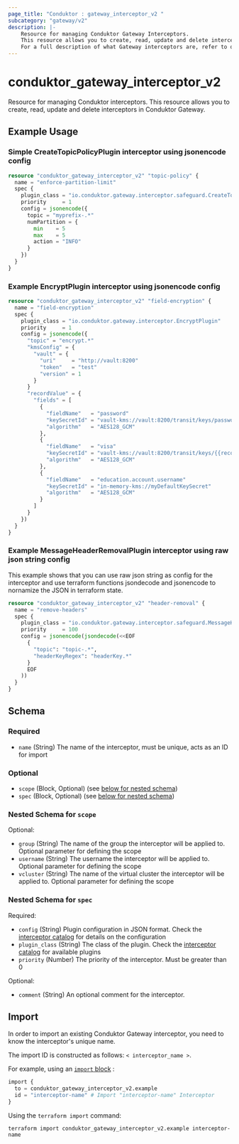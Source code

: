 ```yaml
---
page_title: "Conduktor : gateway_interceptor_v2 "
subcategory: "gateway/v2"
description: |-
    Resource for managing Conduktor Gateway Interceptors.
    This resource allows you to create, read, update and delete interceptors in Conduktor Gateway.
    For a full description of what Gateway interceptors are, refer to our [docs site](https://docs.conduktor.io/gateway/reference/resources-reference/#interceptor).
---
```


# conduktor_gateway_interceptor_v2

Resource for managing Conduktor interceptors.
This resource allows you to create, read, update and delete interceptors in Conduktor Gateway.

## Example Usage

### Simple CreateTopicPolicyPlugin interceptor using jsonencode config
```terraform
resource "conduktor_gateway_interceptor_v2" "topic-policy" {
  name = "enforce-partition-limit"
  spec {
    plugin_class = "io.conduktor.gateway.interceptor.safeguard.CreateTopicPolicyPlugin"
    priority     = 1
    config = jsonencode({
      topic = "myprefix-.*"
      numPartition = {
        min    = 5
        max    = 5
        action = "INFO"
      }
    })
  }
}
```

### Example EncryptPlugin interceptor using jsonencode config
```terraform
resource "conduktor_gateway_interceptor_v2" "field-encryption" {
  name = "field-encryption"
  spec {
    plugin_class = "io.conduktor.gateway.interceptor.EncryptPlugin"
    priority     = 1
    config = jsonencode({
      "topic" = "encrypt.*"
      "kmsConfig" = {
        "vault" = {
          "uri"     = "http://vault:8200"
          "token"   = "test"
          "version" = 1
        }
      }
      "recordValue" = {
        "fields" = [
          {
            "fieldName"   = "password"
            "keySecretId" = "vault-kms://vault:8200/transit/keys/password-secret"
            "algorithm"   = "AES128_GCM"
          },
          {
            "fieldName"   = "visa"
            "keySecretId" = "vault-kms://vault:8200/transit/keys/{{record.header.test-header}}-visa-secret-{{record.key}}-{{record.value.username}}-{{record.value.education.account.accountId}}"
            "algorithm"   = "AES128_GCM"
          },
          {
            "fieldName"   = "education.account.username"
            "keySecretId" = "in-memory-kms://myDefaultKeySecret"
            "algorithm"   = "AES128_GCM"
          }
        ]
      }
    })
  }
}
```

### Example MessageHeaderRemovalPlugin interceptor using raw json string config
This example shows that you can use raw json string as config for the interceptor and use terraform functions
jsondecode and jsonencode to nornamize the JSON in terraform state.
```terraform
resource "conduktor_gateway_interceptor_v2" "header-removal" {
  name = "remove-headers"
  spec {
    plugin_class = "io.conduktor.gateway.interceptor.safeguard.MessageHeaderRemovalPlugin"
    priority     = 100
    config = jsonencode(jsondecode(<<EOF
      {
        "topic": "topic-.*",
        "headerKeyRegex": "headerKey.*"
      }
      EOF
    ))
  }
}
```

<!-- schema generated by tfplugindocs -->
## Schema

### Required

- `name` (String) The name of the interceptor, must be unique, acts as an ID for import

### Optional

- `scope` (Block, Optional) (see [below for nested schema](#nestedblock--scope))
- `spec` (Block, Optional) (see [below for nested schema](#nestedblock--spec))

<a id="nestedblock--scope"></a>
### Nested Schema for `scope`

Optional:

- `group` (String) The name of the group the interceptor will be applied to. Optional parameter for defining the scope
- `username` (String) The username the interceptor will be applied to. Optional parameter for defining the scope
- `vcluster` (String) The name of the virtual cluster the interceptor will be applied to. Optional parameter for defining the scope


<a id="nestedblock--spec"></a>
### Nested Schema for `spec`

Required:

- `config` (String) Plugin configuration in JSON format. Check the [interceptor catalog](https://docs.conduktor.io/gateway/category/interceptor-catalog/) for details on the configuration
- `plugin_class` (String) The class of the plugin. Check the [interceptor catalog](https://docs.conduktor.io/gateway/category/interceptor-catalog/) for available plugins
- `priority` (Number) The priority of the interceptor. Must be greater than 0

Optional:

- `comment` (String) An optional comment for the interceptor.




## Import

In order to import an existing Conduktor Gateway interceptor, you need to know the interceptor's unique name.

The import ID is constructed as follows: `< interceptor_name >`.

For example, using an [`import` block](https://developer.hashicorp.com/terraform/language/import) :
```terraform
import {
  to = conduktor_gateway_interceptor_v2.example
  id = "interceptor-name" # Import "interceptor-name" Interceptor
}
```

Using the `terraform import` command:
```shell
terraform import conduktor_gateway_interceptor_v2.example interceptor-name
```
